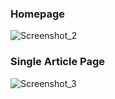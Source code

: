### Homepage
![Screenshot_2](https://github.com/alnahian2003/generic/assets/61485238/f8aac6af-1a4d-46e6-834b-3fa19b23d138)


### Single Article Page
![Screenshot_3](https://github.com/alnahian2003/generic/assets/61485238/e4ff944e-cb05-46a7-aa4c-045f477f1e1f)
